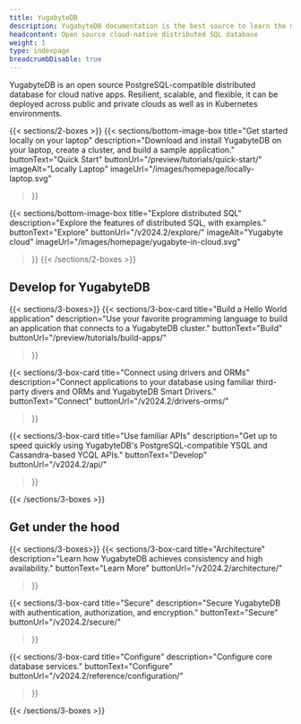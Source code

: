 ```yaml
---
title: YugabyteDB
description: YugabyteDB documentation is the best source to learn the most in-depth information about the YugabyteDB database, YugabyteDB Aeon, and YugabyteDB Anywhere.
headcontent: Open source cloud-native distributed SQL database
weight: 1
type: indexpage
breadcrumbDisable: true
---
```


YugabyteDB is an open source PostgreSQL-compatible distributed database for cloud native apps. Resilient, scalable, and flexible, it can be deployed across public and private clouds as well as in Kubernetes environments.

{{< sections/2-boxes >}}
  {{< sections/bottom-image-box
    title="Get started locally on your laptop"
    description="Download and install YugabyteDB on your laptop, create a cluster, and build a sample application."
    buttonText="Quick Start"
    buttonUrl="/preview/tutorials/quick-start/"
    imageAlt="Locally Laptop" imageUrl="/images/homepage/locally-laptop.svg"
  >}}

  {{< sections/bottom-image-box
    title="Explore distributed SQL"
    description="Explore the features of distributed SQL, with examples."
    buttonText="Explore"
    buttonUrl="/v2024.2/explore/"
    imageAlt="Yugabyte cloud" imageUrl="/images/homepage/yugabyte-in-cloud.svg"
  >}}
{{< /sections/2-boxes >}}

## Develop for YugabyteDB

{{< sections/3-boxes>}}
  {{< sections/3-box-card
    title="Build a Hello World application"
    description="Use your favorite programming language to build an application that connects to a YugabyteDB cluster."
    buttonText="Build"
    buttonUrl="/preview/tutorials/build-apps/"
  >}}

  {{< sections/3-box-card
    title="Connect using drivers and ORMs"
    description="Connect applications to your database using familiar third-party divers and ORMs and YugabyteDB Smart Drivers."
    buttonText="Connect"
    buttonUrl="/v2024.2/drivers-orms/"
  >}}

  {{< sections/3-box-card
    title="Use familiar APIs"
    description="Get up to speed quickly using YugabyteDB's PostgreSQL-compatible YSQL and Cassandra-based YCQL APIs."
    buttonText="Develop"
    buttonUrl="/v2024.2/api/"
  >}}

{{< /sections/3-boxes >}}

## Get under the hood

{{< sections/3-boxes>}}
  {{< sections/3-box-card
    title="Architecture"
    description="Learn how YugabyteDB achieves consistency and high availability."
    buttonText="Learn More"
    buttonUrl="/v2024.2/architecture/"
  >}}

  {{< sections/3-box-card
    title="Secure"
    description="Secure YugabyteDB with authentication, authorization, and encryption."
    buttonText="Secure"
    buttonUrl="/v2024.2/secure/"
  >}}

  {{< sections/3-box-card
    title="Configure"
    description="Configure core database services."
    buttonText="Configure"
    buttonUrl="/v2024.2/reference/configuration/"
  >}}

{{< /sections/3-boxes >}}
